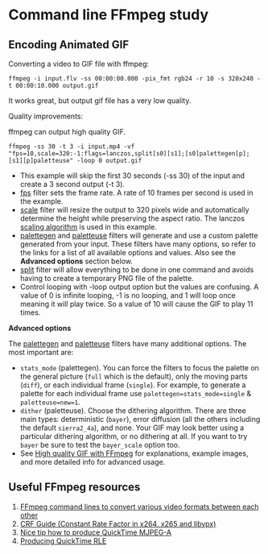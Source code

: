 # Command line FFmpeg study

## Encoding Animated GIF

Converting a video to GIF file with ffmpeg:

`ffmpeg -i input.flv -ss 00:00:00.000 -pix_fmt rgb24 -r 10 -s 320x240 -t 00:00:10.000 output.gif`

It works great, but output gif file has a very low quality.

Quality improvements:

ffmpeg can output high quality GIF. 

`ffmpeg -ss 30 -t 3 -i input.mp4 -vf "fps=10,scale=320:-1:flags=lanczos,split[s0][s1];[s0]palettegen[p];[s1][p]paletteuse" -loop 0 output.gif`

- This example will skip the first 30 seconds (-ss 30) of the input and create a 3 second output (-t 3).
- [fps](https://ffmpeg.org/ffmpeg-filters.html#fps) filter sets the frame rate. A rate of 10 frames per second is used in the example.
- [scale](https://ffmpeg.org/ffmpeg-filters.html#scale) filter will resize the output to 320 pixels wide and 
  automatically determine the height while preserving the aspect ratio. The lanczos 
  [scaling algorithm](https://ffmpeg.org/ffmpeg-scaler.html) is used in this example.
- [palettegen](https://ffmpeg.org/ffmpeg-filters.html#palettegen) and [paletteuse](https://ffmpeg.org/ffmpeg-filters.html#paletteuse) 
  filters will generate and use a custom palette generated from your input. 
  These filters have many options, so refer to the links for a list of all available options and values. 
  Also see the **Advanced options** section below.
- [split](https://ffmpeg.org/ffmpeg-filters.html#split) filter will allow everything to be done in one command and 
  avoids having to create a temporary PNG file of the palette.
- Control looping with -loop output option but the values are confusing. A value of 0 is infinite looping, -1 is no looping, 
  and 1 will loop once meaning it will play twice. So a value of 10 will cause the GIF to play 11 times.

**Advanced options**

The [palettegen](https://ffmpeg.org/ffmpeg-filters.html#palettegen) and [paletteuse](https://ffmpeg.org/ffmpeg-filters.html#paletteuse) filters have many additional options. 
The most important are:

- `stats_mode` (palettegen). You can force the filters to focus the palette on the general picture (`full` which is the default), 
  only the moving parts (`diff`), or each individual frame (`single`). For example, to generate a palette for each individual 
  frame use `palettegen=stats_mode=single` & `paletteuse=new=1`.
- `dither` (paletteuse). Choose the dithering algorithm. There are three main types: deterministic (`bayer`), error diffusion (all the others including the default `sierra2_4a`), and none. Your GIF may look better using a particular dithering algorithm, or no dithering at all. If you want to try `bayer` be sure to test the `bayer_scale` option too.
- See [High quality GIF with FFmpeg](http://blog.pkh.me/p/21-high-quality-gif-with-ffmpeg.html) for explanations, 
  example images, and more detailed info for advanced usage.

## Useful FFmpeg resources
1. [FFmpeg command lines to convert various video formats between each other](https://bytescout.com/blog/2016/12/ffmpeg-command-lines-convert-various-video-formats.html)
2. [CRF Guide (Constant Rate Factor in x264, x265 and libvpx)](https://slhck.info/video/2017/02/24/crf-guide.html) 
3. [Nice tip how to produce QuickTime MJPEG-A](https://lists.libav.org/pipermail/ffmpeg-user/2009-March/019575.html)
4. [Producing QuickTime RLE](https://superuser.com/questions/787166/transcoding-video-to-quicktime-animation-rle)

